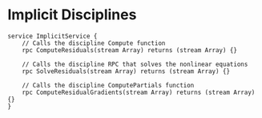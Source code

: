 # Implicit Disciplines

    service ImplicitService {
        // Calls the discipline Compute function
        rpc ComputeResiduals(stream Array) returns (stream Array) {}

        // Calls the discipline RPC that solves the nonlinear equations
        rpc SolveResiduals(stream Array) returns (stream Array) {}

        // Calls the discipline ComputePartials function
        rpc ComputeResidualGradients(stream Array) returns (stream Array) {}
    }